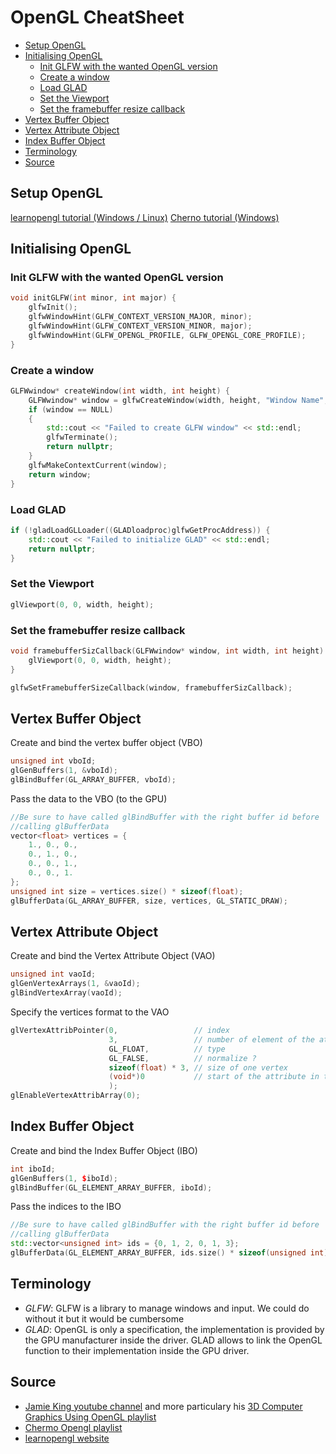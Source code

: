 # OpenGL CheatSheet

* [Setup OpenGL](#setup-opengl)
* [Initialising OpenGL](#initialising-opengl)
  * [Init GLFW with the wanted OpenGL version](#init-glfw-with-the-wanted-opengl-version)
  * [Create a window](#create-a-window)
  * [Load GLAD](#load-glad)
  * [Set the Viewport](#set-the-viewport)
  * [Set the framebuffer resize callback](#set-the-framebuffer-resize-callback)
* [Vertex Buffer Object](#vertex-buffer-object)
* [Vertex Attribute Object](#vertex-attribute-object)
* [Index Buffer Object](#index-buffer-object)
* [Terminology](#terminology)
* [Source](#source)

## Setup OpenGL

[learnopengl tutorial (Windows / Linux)](https://learnopengl.com/Getting-started/Creating-a-window)
[Cherno tutorial (Windows)](https://youtu.be/OR4fNpBjmq8?si=B-6Nb8yBKXTdGV1s)


## Initialising OpenGL

### Init GLFW with the wanted OpenGL version

```cpp
void initGLFW(int minor, int major) {
    glfwInit();
    glfwWindowHint(GLFW_CONTEXT_VERSION_MAJOR, minor);
    glfwWindowHint(GLFW_CONTEXT_VERSION_MINOR, major);
    glfwWindowHint(GLFW_OPENGL_PROFILE, GLFW_OPENGL_CORE_PROFILE);
}
```

### Create a window

```cpp
GLFWwindow* createWindow(int width, int height) {
    GLFWwindow* window = glfwCreateWindow(width, height, "Window Name", NULL, NULL);
    if (window == NULL)
    {
        std::cout << "Failed to create GLFW window" << std::endl;
        glfwTerminate();
        return nullptr;
    }
    glfwMakeContextCurrent(window);
    return window;
}
```

### Load GLAD

```cpp
if (!gladLoadGLLoader((GLADloadproc)glfwGetProcAddress)) {
    std::cout << "Failed to initialize GLAD" << std::endl;
    return nullptr;
}
```

### Set the Viewport

```cpp
glViewport(0, 0, width, height);
```

### Set the framebuffer resize callback

```cpp
void framebufferSizCallback(GLFWwindow* window, int width, int height) {
    glViewport(0, 0, width, height);
}

glfwSetFramebufferSizeCallback(window, framebufferSizCallback);
```



## Vertex Buffer Object

Create and bind the vertex buffer object (VBO)  
```cpp
unsigned int vboId;
glGenBuffers(1, &vboId);
glBindBuffer(GL_ARRAY_BUFFER, vboId);
```

Pass the data to the VBO (to the GPU)  
```cpp
//Be sure to have called glBindBuffer with the right buffer id before
//calling glBufferData
vector<float> vertices = {
    1., 0., 0.,
    0., 1., 0.,
    0., 0., 1.,
    0., 0., 1.
};
unsigned int size = vertices.size() * sizeof(float);
glBufferData(GL_ARRAY_BUFFER, size, vertices, GL_STATIC_DRAW);
```

## Vertex Attribute Object

Create and bind the Vertex Attribute Object (VAO)  
```cpp
unsigned int vaoId;
glGenVertexArrays(1, &vaoId);
glBindVertexArray(vaoId);
```

Specify the vertices format to the VAO
```cpp
glVertexAttribPointer(0,                 // index
                      3,                 // number of element of the attribute
                      GL_FLOAT,          // type
                      GL_FALSE,          // normalize ?
                      sizeof(float) * 3, // size of one vertex
                      (void*)0           // start of the attribute in the vertex
                      );
glEnableVertexAttribArray(0);
```

## Index Buffer Object

Create and bind the Index Buffer Object (IBO)  
```cpp
int iboId;
glGenBuffers(1, $iboId);
glBindBuffer(GL_ELEMENT_ARRAY_BUFFER, iboId);
```

Pass the indices to the IBO  
```cpp
//Be sure to have called glBindBuffer with the right buffer id before
//calling glBufferData
std::vector<unsigned int> ids = {0, 1, 2, 0, 1, 3};
glBufferData(GL_ELEMENT_ARRAY_BUFFER, ids.size() * sizeof(unsigned int), ids, GL_STATIC_DRAW);
```

## Terminology

* *GLFW*: GLFW is a library to manage windows and input. We could do without it but it would be cumbersome
* *GLAD*: OpenGL is only a specification, the implementation is provided by the GPU manufacturer inside the driver.
        GLAD allows to link the OpenGL function to their implementation inside the GPU driver.

## Source

* [Jamie King youtube channel](https://www.youtube.com/@JamieKingCS) and more particulary his [3D Computer Graphics Using OpenGL playlist](https://youtube.com/playlist?list=PLRwVmtr-pp06qT6ckboaOhnm9FxmzHpbY&si=4hb-MTGaW3H6sSE3)
* [Chermo Opengl playlist](https://youtube.com/playlist?list=PLlrATfBNZ98foTJPJ_Ev03o2oq3-GGOS2&si=WxrcIndFibol52dQ)
* [learnopengl website](https://learnopengl.com/)
